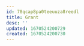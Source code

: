 ```yaml
---
id: 78qcap8pa0teeuuza8reedl
title: Grant
desc: ''
updated: 1670524200729
created: 1670524200730
---
```

